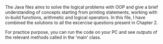 The Java files aims to solve the logical problems with OOP and give a brief understanding of concepts starting from printing statements, working with in-build functions, arithmetic and logical operators. In this file, I have combined the solutions to all the excercise questions present in Chapter 2. 

For practice purpose, you can run the code on your PC and see outputs of the relevant methods called in the 'main' class.

